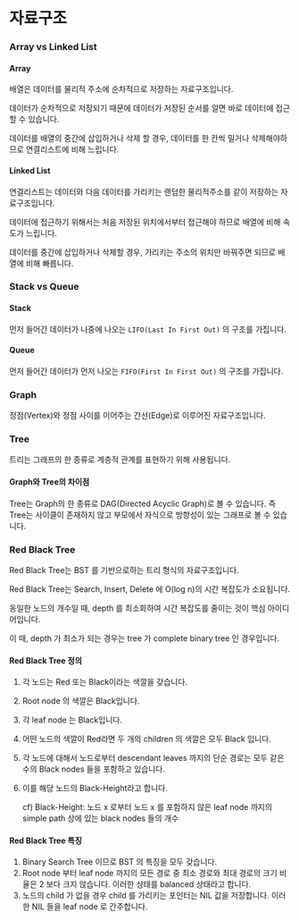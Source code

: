 # 자료구조

### Array vs Linked List
#### Array
배열은 데이터를 물리적 주소에 순차적으로 저장하는 자료구조입니다.

데이터가 순차적으로 저장되기 때문에 데이터가 저장된 순서를 알면 바로 데이터에 접근 할 수 있습니다.

데이터를 배열의 중간에 삽입하거나 삭제 할 경우, 데이터를 한 칸씩 밀거나 삭제해야하므로 연결리스트에 비해 느립니다.

#### Linked List
연결리스트는 데이터와 다음 데이터를 가리키는 랜덤한 물리적주소를 같이 저장하는 자료구조입니다.

데이터에 접근하기 위해서는 처음 저장된 위치에서부터 접근해야 하므로 배열에 비해 속도가 느립니다.

데이터를 중간에 삽입하거나 삭제할 경우, 가리키는 주소의 위치만 바꿔주면 되므로 배열에 비해 빠릅니다.

### Stack vs Queue
#### Stack
먼저 들어간 데이터가 나중에 나오는 ```LIFO(Last In First Out)``` 의 구조를 가집니다.

#### Queue
먼저 들어간 데이터가 먼저 나오는 ```FIFO(First In First Out)``` 의 구조를 가집니다.

### Graph
정점(Vertex)와 정점 사이를 이어주는 간선(Edge)로 이루어진 자료구조입니다.

### Tree
트리는 그래프의 한 종류로 계층적 관계를 표현하기 위해 사용됩니다.

#### Graph와 Tree의 차이점
Tree는 Graph의 한 종류로 DAG(Directed Acyclic Graph)로 볼 수 있습니다. 즉 Tree는 사이클이 존재하지 않고 부모에서 자식으로 방향성이 있는 그래프로 볼 수 있습니다.

### Red Black Tree
Red Black Tree는 BST 를 기반으로하는 트리 형식의 자료구조입니다.

Red Black Tree는 Search, Insert, Delete 에 O(log n)의 시간 복잡도가 소요됩니다.

동일한 노드의 개수일 때, depth 를 최소화하여 시간 복잡도를 줄이는 것이 핵심 아이디어입니다. 

이 때, depth 가 최소가 되는 경우는 tree 가 complete binary tree 인 경우입니다.

#### Red Black Tree 정의

1. 각 노드는 Red 또는 Black이라는 색깔을 갖습니다.
2. Root node 의 색깔은 Black입니다.
3. 각 leaf node 는 Black입니다.
4. 어떤 노드의 색깔이 Red라면 두 개의 children 의 색깔은 모두 Black 입니다.
5. 각 노드에 대해서 노드로부터 descendant leaves 까지의 단순 경로는 모두 같은 수의 Black nodes 들을 포함하고 있습니다. 
6. 이를 해당 노드의 Black-Height라고 합니다. 

    cf) Black-Height: 노드 x 로부터 노드 x 를 포함하지 않은 leaf node 까지의 simple path 상에 있는 black nodes 들의 개수

#### Red Black Tree 특징
1. Binary Search Tree 이므로 BST 의 특징을 모두 갖습니다.
2. Root node 부터 leaf node 까지의 모든 경로 중 최소 경로와 최대 경로의 크기 비율은 2 보다 크지 않습니다. 이러한 상태를 balanced 상태라고 합니다.
3. 노드의 child 가 없을 경우 child 를 가리키는 포인터는 NIL 값을 저장합니다. 이러한 NIL 들을 leaf node 로 간주합니다.